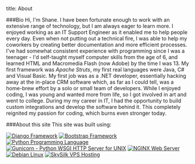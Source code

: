 title: About


###Bio
Hi, I'm Shane. I have been fortunate enough to work with an extensive range of technology, but I am always eager to learn more. I enjoyed working as an IT Support Engineer as it enabled me to help people every day. Even when not putting out a technical fire, I was able to help my coworkers by creating better documentation and more efficient processes. I've had somewhat consistent experience with programming since I was a teenager - I'd self-taught myself computer skills from the age of 6, and learned HTML and Macromedia Flash (now Adobe) by the time I was 13. My first framework was *Apache Struts*, my first real languages were Java, C# and Visual Basic. My first job was as a .NET developer, essentially hacking away at the in-place CRM software which, as far as I could tell, was a home-brew effort by a solo or small team of developers. While I enjoyed coding, I was young and wanted more from life, so I got involved in art and went to college. During my my career in IT, I had the opportunity to build custom integrations and develop the software behind it. This completely reignited my passion for coding, which burns even stronger today. 

###About this site
This site was built using:
<div class="built-with"> 
<a href="https://www.djangoproject.com"><img src="/static/img/django.png" alt="Django Framework"></a>
<a href="https://getbootstrap.com"><img src="/static/img/bootstrap-stack.png" alt="Bootstrap Framework"></a>
<a href="https://www.python.org"><img src="/static/img/python.png" alt="Python Programming Language"></a>
<a href="https://gunicorn.org"><img src="/static/img/gunicorn.png" alt="Gunicorn - Python WSGI HTTP Server for UNIX"></a>
<a href="https://www.nginx.com"><img src="/static/img/nginx.png" alt="NGINX Web Server"></a>
<a href="https://www.debian.org"><img src="/static/img/debian.png" alt="Debian Linux"></a>
<a href="https://www.skysilk.com"><img src="/static/img/skysilk.png" alt="SkySilk VPS Hosting"></a>
</div>